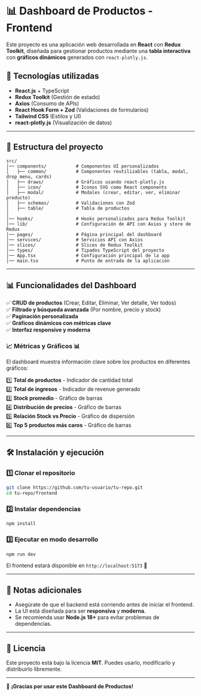 # 📊 Dashboard de Productos - Frontend

Este proyecto es una aplicación web desarrollada en **React** con **Redux Toolkit**, diseñada para gestionar productos mediante una **tabla interactiva** con **gráficos dinámicos** generados con `react-plotly.js`.

## 🚀 Tecnologías utilizadas

- **React.js** + TypeScript
- **Redux Toolkit** (Gestión de estado)
- **Axios** (Consumo de APIs)
- **React Hook Form + Zod** (Validaciones de formularios)
- **Tailwind CSS** (Estilos y UI)
- **react-plotly.js** (Visualización de datos)

---

## 📂 Estructura del proyecto

```plaintext
src/
│── components/           # Componentes UI personalizados
│   ├── common/           # Componentes reutilizables (tabla, modal, drop menu, cards)
│   ├── draws/            # Gráficos usando react-plotly.js
│   ├── icon/             # Iconos SVG como React components
│   ├── modal/            # Modales (crear, editar, ver, eliminar producto)
│   ├── schemas/          # Validaciones con Zod
│   ├── table/            # Tabla de productos
│
│── hooks/                # Hooks personalizados para Redux Toolkit
│── lib/                  # Configuración de API con Axios y store de Redux
│── pages/                # Página principal del dashboard
│── services/             # Servicios API con Axios
│── slices/               # Slices de Redux Toolkit
│── types/                # Tipados TypeScript del proyecto
│── App.tsx               # Configuración principal de la app
│── main.tsx              # Punto de entrada de la aplicación
```

---

## 📊 Funcionalidades del Dashboard

✅ **CRUD de productos** (Crear, Editar, Eliminar, Ver detalle, Ver todos)\
✅ **Filtrado y búsqueda avanzada** (Por nombre, precio y stock)\
✅ **Paginación personalizada**\
✅ **Gráficos dinámicos con métricas clave**\
✅ **Interfaz responsive y moderna**

### 📈 Métricas y Gráficos 📊

El dashboard muestra información clave sobre los productos en diferentes gráficos:

1️⃣ **Total de productos** - Indicador de cantidad total\
2️⃣ **Total de ingresos** - Indicador de revenue generado\
3️⃣ **Stock promedio** - Gráfico de barras\
4️⃣ **Distribución de precios** - Gráfico de barras\
5️⃣ **Relación Stock vs Precio** - Gráfico de dispersión\
6️⃣ **Top 5 productos más caros** - Gráfico de barras

---

## 🛠️ Instalación y ejecución

### 1️⃣ Clonar el repositorio

```bash
git clone https://github.com/tu-usuario/tu-repo.git
cd tu-repo/frontend
```

### 2️⃣ Instalar dependencias

```bash
npm install
```

### 3️⃣ Ejecutar en modo desarrollo

```bash
npm run dev
```

El frontend estará disponible en `http://localhost:5173` 🚀

---

## 📝 Notas adicionales

- Asegúrate de que el backend está corriendo antes de iniciar el frontend.
- La UI está diseñada para ser **responsiva** y **moderna**.
- Se recomienda usar **Node.js 18+** para evitar problemas de dependencias.

---

## 📜 Licencia

Este proyecto está bajo la licencia **MIT**. Puedes usarlo, modificarlo y distribuirlo libremente.

---

🎉 **¡Gracias por usar este Dashboard de Productos!** 
